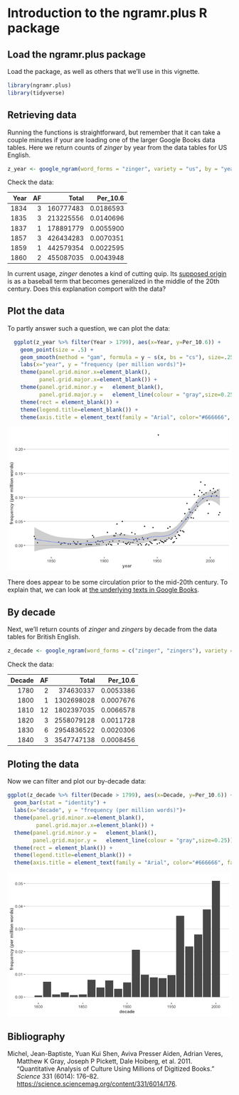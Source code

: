 # Introduction to the ngramr.plus R package

## Load the ngramr.plus package

Load the package, as well as others that we’ll use in this vignette.

``` r
library(ngramr.plus)
library(tidyverse)
```

## Retrieving data

Running the functions is straightforward, but remember that it can take
a couple minutes if your are loading one of the larger Google Books data
tables. Here we return counts of *zinger* by year from the data tables
for US English.

``` r
z_year <- google_ngram(word_forms = "zinger", variety = "us", by = "year")
```

Check the data:

<table>
<thead>
<tr>
<th style="text-align:right;">
Year
</th>
<th style="text-align:right;">
AF
</th>
<th style="text-align:right;">
Total
</th>
<th style="text-align:right;">
Per_10.6
</th>
</tr>
</thead>
<tbody>
<tr>
<td style="text-align:right;">
1834
</td>
<td style="text-align:right;">
3
</td>
<td style="text-align:right;">
160777483
</td>
<td style="text-align:right;">
0.0186593
</td>
</tr>
<tr>
<td style="text-align:right;">
1835
</td>
<td style="text-align:right;">
3
</td>
<td style="text-align:right;">
213225556
</td>
<td style="text-align:right;">
0.0140696
</td>
</tr>
<tr>
<td style="text-align:right;">
1837
</td>
<td style="text-align:right;">
1
</td>
<td style="text-align:right;">
178891779
</td>
<td style="text-align:right;">
0.0055900
</td>
</tr>
<tr>
<td style="text-align:right;">
1857
</td>
<td style="text-align:right;">
3
</td>
<td style="text-align:right;">
426434283
</td>
<td style="text-align:right;">
0.0070351
</td>
</tr>
<tr>
<td style="text-align:right;">
1859
</td>
<td style="text-align:right;">
1
</td>
<td style="text-align:right;">
442579354
</td>
<td style="text-align:right;">
0.0022595
</td>
</tr>
<tr>
<td style="text-align:right;">
1860
</td>
<td style="text-align:right;">
2
</td>
<td style="text-align:right;">
455087035
</td>
<td style="text-align:right;">
0.0043948
</td>
</tr>
</tbody>
</table>

In current usage, *zinger* denotes a kind of cutting quip. Its [supposed
origin](https://www.etymonline.com/word/zinger) is as a baseball term
that becomes generalized in the middle of the 20th century. Does this
explanation comport with the data?

## Plot the data

To partly answer such a question, we can plot the data:

``` r
  ggplot(z_year %>% filter(Year > 1799), aes(x=Year, y=Per_10.6)) +
    geom_point(size = .5) +
    geom_smooth(method = "gam", formula = y ~ s(x, bs = "cs"), size=.25) +
    labs(x="year", y = "frequency (per million words)")+ 
    theme(panel.grid.minor.x=element_blank(),
          panel.grid.major.x=element_blank()) +
    theme(panel.grid.minor.y =   element_blank(),
          panel.grid.major.y =   element_line(colour = "gray",size=0.25)) +
    theme(rect = element_blank()) +
    theme(legend.title=element_blank()) +
    theme(axis.title = element_text(family = "Arial", color="#666666", face="bold", size=10))
```

![](https://raw.githubusercontent.com/browndw/cmu-textstat-docs/main/docs/_static/ngramr_introduction_files/figure-gfm/year_plot-1.png)<!-- -->

There does appear to be some circulation prior to the mid-20th century.
To explain that, we can look at [the underlying texts in Google
Books](https://www.google.com/search?q=%22zinger%22&tbm=bks&tbs=cdr:1,cd_min:1800,cd_max:1893&lr=lang_en).

## By decade

Next, we’ll return counts of *zinger* and *zingers* by decade from the
data tables for British English.

``` r
z_decade <- google_ngram(word_forms = c("zinger", "zingers"), variety = "gb", by = "decade")
```

Check the data:

<table>
<thead>
<tr>
<th style="text-align:right;">
Decade
</th>
<th style="text-align:right;">
AF
</th>
<th style="text-align:right;">
Total
</th>
<th style="text-align:right;">
Per_10.6
</th>
</tr>
</thead>
<tbody>
<tr>
<td style="text-align:right;">
1780
</td>
<td style="text-align:right;">
2
</td>
<td style="text-align:right;">
374630337
</td>
<td style="text-align:right;">
0.0053386
</td>
</tr>
<tr>
<td style="text-align:right;">
1800
</td>
<td style="text-align:right;">
1
</td>
<td style="text-align:right;">
1302698028
</td>
<td style="text-align:right;">
0.0007676
</td>
</tr>
<tr>
<td style="text-align:right;">
1810
</td>
<td style="text-align:right;">
12
</td>
<td style="text-align:right;">
1802397035
</td>
<td style="text-align:right;">
0.0066578
</td>
</tr>
<tr>
<td style="text-align:right;">
1820
</td>
<td style="text-align:right;">
3
</td>
<td style="text-align:right;">
2558079128
</td>
<td style="text-align:right;">
0.0011728
</td>
</tr>
<tr>
<td style="text-align:right;">
1830
</td>
<td style="text-align:right;">
6
</td>
<td style="text-align:right;">
2954836522
</td>
<td style="text-align:right;">
0.0020306
</td>
</tr>
<tr>
<td style="text-align:right;">
1840
</td>
<td style="text-align:right;">
3
</td>
<td style="text-align:right;">
3547747138
</td>
<td style="text-align:right;">
0.0008456
</td>
</tr>
</tbody>
</table>

## Ploting the data

Now we can filter and plot our by-decade data:

``` r
ggplot(z_decade %>% filter(Decade > 1799), aes(x=Decade, y=Per_10.6)) +
  geom_bar(stat = "identity") +
  labs(x="decade", y = "frequency (per million words)")+ 
  theme(panel.grid.minor.x=element_blank(),
         panel.grid.major.x=element_blank()) +
  theme(panel.grid.minor.y =   element_blank(),
        panel.grid.major.y =   element_line(colour = "gray",size=0.25)) +
  theme(rect = element_blank()) +
  theme(legend.title=element_blank()) +
  theme(axis.title = element_text(family = "Arial", color="#666666", face="bold", size=10))
```

![](https://raw.githubusercontent.com/browndw/cmu-textstat-docs/main/docs/_static/ngramr_introduction_files/figure-gfm/decade_plot-1.png)<!-- -->

## Bibliography

<div id="refs" class="references csl-bib-body hanging-indent">

<div id="ref-michel2011quantitative" class="csl-entry">

Michel, Jean-Baptiste, Yuan Kui Shen, Aviva Presser Aiden, Adrian Veres,
Matthew K Gray, Joseph P Pickett, Dale Hoiberg, et al. 2011.
“Quantitative Analysis of Culture Using Millions of Digitized Books.”
*Science* 331 (6014): 176–82.
<https://science.sciencemag.org/content/331/6014/176>.

</div>

</div>
